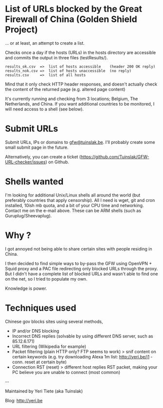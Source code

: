 # List of URLs blocked by the Great Firewall of China (Golden Shield Project)

… or at least, an attempt to create a list.

Checks once a day if the hosts (URLs) in the hosts directory are accessible and commits the output in three files (testResults/).

	results_ok.csv	=>	list of hosts accessible	(header 200 OK reply)
	results_nok.csv	=>	list of hosts unaccessible	(no reply)
	results.csv		=>	list of all hosts

Mind that it only check HTTP header responses, and doesn't actually check the content of the returned page (e.g. altered page content)	

It's currently running and checking from 3 locations; Belgium, The Netherlands, and China. If you want additional countries to be monitored, I will need access to a shell (see below).

# Submit URLs

Submit URLs, IPs or domains to <gfw@tuinslak.be>. I'll probably create some small submit page in the future.

Alternatively, you can create a ticket (<https://github.com/Tuinslak/GFW-URL-checker/issues>) on Github.

# Shells wanted 

I'm looking for additional Unix/Linux shells all around the world (but preferably countries that apply censorship). All I need is wget, git and cron installed, 10ish mb quota, and a bit of your CPU time and networking. Contact me on the e-mail above. These can be ARM shells (such as Guruplug/Sheevaplug).

# Why ?

I got annoyed not being able to share certain sites with people residing in China. 

I then decided to find simple ways to by-pass the GFW using OpenVPN + Squid proxy and a PAC file redirecting only blocked URLs through the proxy. But I didn't have a complete list of blocked URLs and wasn't able to find one on the net, so I tried to populate my own.

Knowledge is power.

# Techniques used

Chinese gov blocks sites using several methods,

   * IP and/or DNS blocking
   * Incorrect DNS replies (solvable by using different DNS server, such as 85.12.6.171)
   * URL filtering (Wikipedia for example)
   * Packet filtering (plain HTTP only? FTP seems to work) > snif content on certain keywords (e.g. try downloading Alexa 1m list: http://yeri.be/j1 - conn. reset at certain byte)
   * Connection RST (reset) > different host replies RST packet, making your PC believe you are unable to connect (most common)

--

Maintained by Yeri Tiete (aka Tuinslak) 

Blog: <http://yeri.be>
